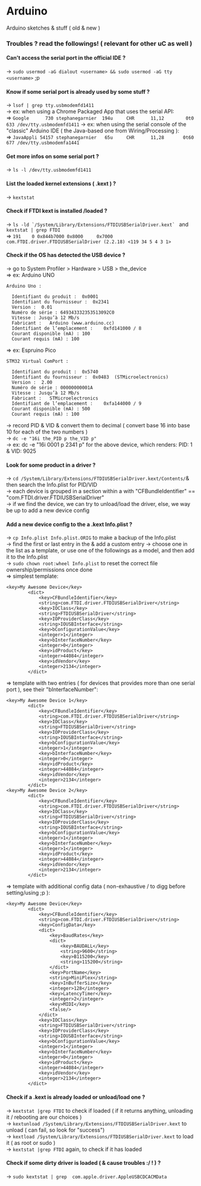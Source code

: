 # Arduino
Arduino sketches &amp; stuff ( old &amp; new )

### Troubles ? read the followings! ( relevant for other uC as well )

#### Can't access the serial port in the official IDE ?
-> ```sudo usermod -aG dialout <username> && sudo usermod -aG tty <username>``` ;p

#### Know if some serial port is already used by some stuff ?
-> ```lsof | grep tty.usbmodemfd1411```  
-> ex: when using a Chrome Packaged App that uses the serial API:  
=> ```Google      730 stephanegarnier  194u     CHR      11,12        0t0      633 /dev/tty.usbmodemfd1411```
-> ex: when using the serial console of the "classic" Arduino IDE ( the Java-based one from Wiring/Processing ):  
=> ```JavaAppli 54157 stephanegarnier   65u     CHR      11,28       0t60      677 /dev/tty.usbmodemfa1441```

#### Get more infos on some serial port ?
-> ```ls -l /dev/tty.usbmodemfd1411```

#### List the loaded kernel extensions ( .kext ) ?
-> ```kextstat```

#### Check if FTDI kext is installed /loaded ?
-> ```ls -ld `/System/Library/Extensions/FTDIUSBSerialDriver.kext` ``` and ```kextstat | grep FTDI```  
=> ```191    0 0x844b7000 0x8000     0x7000     com.FTDI.driver.FTDIUSBSerialDriver (2.2.18) <119 34 5 4 3 1>```

#### Check if the OS has detected the USB device ?
-> go to System Profiler > Hardware > USB > the_device  
=> ex: Arduino UNO
```
Arduino Uno :

  Identifiant du produit :	0x0001
  Identifiant du fournisseur :	0x2341
  Version :	 0.01
  Numéro de série :	649343332353513092C0
  Vitesse :	Jusqu’à 12 Mb/s
  Fabricant :	Arduino (www.arduino.cc)
  Identifiant de l’emplacement :	0xfd141000 / 8
  Courant disponible (mA) :	100
  Courant requis (mA) :	100
```
=> ex: Espruino Pico
```
STM32 Virtual ComPort :

  Identifiant du produit :	0x5740
  Identifiant du fournisseur :	0x0483  (STMicroelectronics)
  Version :	 2.00
  Numéro de série :	00000000001A
  Vitesse :	Jusqu’à 12 Mb/s
  Fabricant :	STMicroelectronics
  Identifiant de l’emplacement :	0xfa144000 / 9
  Courant disponible (mA) :	500
  Courant requis (mA) :	100
```
-> record PID & VID & convert them to decimal ( convert base 16 into base 10 for each of the two numbers )  
-> ```dc -e "16i the_PID p the_VID p"```  
-> ex: dc -e "16i 0001 p 2341 p" for the above device, which renders: PID: 1 & VID: 9025  

#### Look for some product in a driver ?
-> ```cd /System/Library/Extensions/FTDIUSBSerialDriver.kext/Contents/```& then search the Info.plist for PID/VID  
-> each device is grouped in a section within a <dict> with "CFBundleIdentifier" == "com.FTDI.driver.FTDIUSBSerialDriver"  
-> if we find the device, we can try to unload/load the driver, else, we way be up to add a new device config  

#### Add a new device config to the a .kext Info.plist ?
-> ```cp Info.plist Info.plist.ORIG``` to make a backup of the Info.plist  
-> find the first or last entry in the <dict>  & add a custom entry
-> choose one in the list as a template, or use one of the followings as a model, and then add it to the Info.plist  
-> ```sudo chown root:wheel Info.plist``` to reset the correct file ownership/permissions once done  
=> simplest template:
```
<key>My Awesome Device</key>
		<dict>
			<key>CFBundleIdentifier</key>
			<string>com.FTDI.driver.FTDIUSBSerialDriver</string>
			<key>IOClass</key>
			<string>FTDIUSBSerialDriver</string>
			<key>IOProviderClass</key>
			<string>IOUSBInterface</string>
			<key>bConfigurationValue</key>
			<integer>1</integer>
			<key>bInterfaceNumber</key>
			<integer>0</integer>
			<key>idProduct</key>
			<integer>44084</integer>
			<key>idVendor</key>
			<integer>2134</integer>
		</dict>
```
=> template with two entries ( for devices that provides more than one serial port ), see their "bInterfaceNumber":
```
<key>My Awesome Device 1</key>
		<dict>
			<key>CFBundleIdentifier</key>
			<string>com.FTDI.driver.FTDIUSBSerialDriver</string>
			<key>IOClass</key>
			<string>FTDIUSBSerialDriver</string>
			<key>IOProviderClass</key>
			<string>IOUSBInterface</string>
			<key>bConfigurationValue</key>
			<integer>1</integer>
			<key>bInterfaceNumber</key>
			<integer>0</integer>
			<key>idProduct</key>
			<integer>44084</integer>
			<key>idVendor</key>
			<integer>2134</integer>
		</dict>
<key>My Awesome Device 2</key>
		<dict>
			<key>CFBundleIdentifier</key>
			<string>com.FTDI.driver.FTDIUSBSerialDriver</string>
			<key>IOClass</key>
			<string>FTDIUSBSerialDriver</string>
			<key>IOProviderClass</key>
			<string>IOUSBInterface</string>
			<key>bConfigurationValue</key>
			<integer>1</integer>
			<key>bInterfaceNumber</key>
			<integer>1</integer>
			<key>idProduct</key>
			<integer>44084</integer>
			<key>idVendor</key>
			<integer>2134</integer>
		</dict>
```
=> template with additional config data ( non-exhaustive / to digg before setting/using ;p ):
```
<key>My Awesome Device</key>
		<dict>
			<key>CFBundleIdentifier</key>
			<string>com.FTDI.driver.FTDIUSBSerialDriver</string>
			<key>ConfigData</key>
			<dict>
				<key>BaudRates</key>
				<dict>
					<key>BAUDALL</key>
					<string>9600</string>
					<key>B115200</key>
					<string>115200</string>
				</dict>
				<key>PortName</key>
				<string>MiniPlex</string>
				<key>InBufferSize</key>
				<integer>128</integer>
				<key>LatencyTimer</key>
				<integer>2</integer>
				<key>MIDI</key>
				<false/>
			</dict>
			<key>IOClass</key>
			<string>FTDIUSBSerialDriver</string>
			<key>IOProviderClass</key>
			<string>IOUSBInterface</string>
			<key>bConfigurationValue</key>
			<integer>1</integer>
			<key>bInterfaceNumber</key>
			<integer>0</integer>
			<key>idProduct</key>
			<integer>44084</integer>
			<key>idVendor</key>
			<integer>2134</integer>
		</dict>
```

#### Check if a .kext is already loaded or unload/load one ?
-> ```kextstat |grep FTDI``` to check if loaded ( if it returns anything, unloading it / rebooting are our choices )  
-> ```kextunload /System/Library/Extensions/FTDIUSBSerialDriver.kext``` to unload ( can fail, so look for "success")  
-> ```kextload /System/Library/Extensions/FTDIUSBSerialDriver.kext``` to load it ( as root or sudo )  
-> ```kextstat |grep FTDI``` again, to check if it has loaded

#### Check if some dirty driver is loaded ( & cause troubles :/ ! ) ?
-> ```sudo kextstat | grep  com.apple.driver.AppleUSBCDCACMData```
